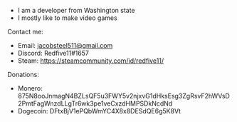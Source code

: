 - I am a developer from Washington state
- I mostly like to make video games

Contact me:
- Email: jacobsteel511@gmail.com
- Discord: Redfive11#1657
- Steam: https://steamcommunity.com/id/redfive11/

Donations:
- Monero: 875N8ooJnmagN4BZLsQF5u3FWY5v2njxvG1dHksEsg3ZgRsvF2hWVsD2PmtFagWnzdLLgTr6wk3pe1veCxzdHMPSDkNcdNd
- Dogecoin: DFtxBjV1ePQbWmYC4X8x8DESdQE6g5K8Vt
